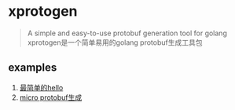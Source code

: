 # xprotogen
> A simple and easy-to-use protobuf generation tool for golang
> xprotogen是一个简单易用的golang protobuf生成工具包

## examples

1. [最简单的hello](https://github.com/kooksee/xprotogen/tree/main/examples/protoc-gen-hello)
2. [micro protobuf生成](https://github.com/kooksee/xprotogen/tree/main/examples/protoc-gen-micro)